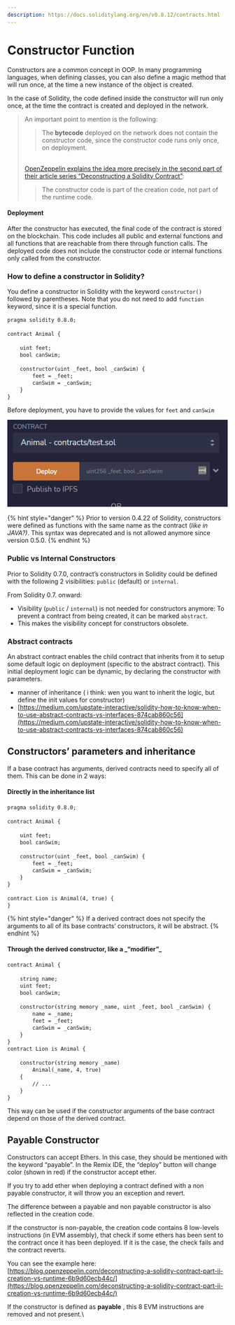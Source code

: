 ```yaml
---
description: https://docs.soliditylang.org/en/v0.8.12/contracts.html
---
```


# Constructor Function

Constructors are a common concept in OOP. In many programming languages, when defining classes, you can also define a magic method that will run once, at the time a new instance of the object is created.

In the case of Solidity, the code defined inside the constructor will run only once, at the time the contract is created and deployed in the network.

> An important point to mention is the following:
>
> > The **bytecode** deployed on the network does not contain the constructor code, since the constructor code runs only once, on deployment.
>
> \
> [OpenZeppelin explains the idea more precisely in the second part of their article series “Deconstructing a Solidity Contract”](https://blog.openzeppelin.com/deconstructing-a-solidity-contract-part-ii-creation-vs-runtime-6b9d60ecb44c/):
>
> > The constructor code is part of the creation code, not part of the runtime code.

#### Deployment

After the constructor has executed, the final code of the contract is stored on the blockchain. This code includes all public and external functions and all functions that are reachable from there through function calls. The deployed code does not include the constructor code or internal functions only called from the constructor.

### How to define a constructor in Solidity?

You define a constructor in Solidity with the keyword `constructor()` followed by parentheses. Note that you do not need to add `function` keyword, since it is a special function.

```solidity
pragma solidity 0.8.0;

contract Animal {
    
    uint feet;
    bool canSwim;
    
    constructor(uint _feet, bool _canSwim) {
        feet = _feet;
        canSwim = _canSwim;
    }
}
```

Before deployment, you have to provide the values for `feet` and `canSwim` &#x20;

![](<../../../.gitbook/assets/image (268).png>)

{% hint style="danger" %}
Prior to version 0.4.22 of Solidity, constructors were defined as functions with the same name as the contract (_like in JAVA?)_. This syntax was deprecated and is not allowed anymore since version 0.5.0.&#x20;
{% endhint %}

### Public vs Internal Constructors&#x20;

Prior to Solidity 0.7.0, contract’s constructors in Solidity could be defined with the following 2 visibilities: `public` (default) or `internal`.

From Solidity 0.7. onward:

* Visibility (`public` / `internal`) is not needed for constructors anymore: To prevent a contract from being created, it can be marked `abstract`.&#x20;
* This makes the visibility concept for constructors obsolete.

### Abstract contracts

An abstract contract enables the child contract that inherits from it to setup some default logic on deployment (specific to the abstract contract). This initial deployment logic can be dynamic, by declaring the constructor with parameters.&#x20;

* manner of inheritance ( i think: wen you want to inherit the logic, but define the init values for constructor)
* [https://medium.com/upstate-interactive/solidity-how-to-know-when-to-use-abstract-contracts-vs-interfaces-874cab860c56](https://medium.com/upstate-interactive/solidity-how-to-know-when-to-use-abstract-contracts-vs-interfaces-874cab860c56)

## Constructors’ parameters and inheritance <a href="#e6b3" id="e6b3"></a>

If a base contract has arguments, derived contracts need to specify all of them. This can be done in 2 ways:

#### **Directly in the inheritance list**

```solidity
pragma solidity 0.8.0;

contract Animal {
    
    uint feet;
    bool canSwim;
    
    constructor(uint _feet, bool _canSwim) {
        feet = _feet;
        canSwim = _canSwim;
    }
}

contract Lion is Animal(4, true) {
}
```

{% hint style="danger" %}
&#x20;If a derived contract does not specify the arguments to all of its base contracts’ constructors, it will be abstract.
{% endhint %}

#### **Through the derived constructor, like a **_**“modifier”**_ <a href="#bee5" id="bee5"></a>

```solidity
contract Animal {
    
    string name;
    uint feet;
    bool canSwim;
    
    constructor(string memory _name, uint _feet, bool _canSwim) {
        name = _name;
        feet = _feet;
        canSwim = _canSwim;
    }
}
contract Lion is Animal {
    
    constructor(string memory _name)
        Animal(_name, 4, true)
    {
        // ...
    }
}
```

This way can be used if the constructor arguments of the base contract depend on those of the derived contract.

## Payable Constructor <a href="#882b" id="882b"></a>

Constructors can accept Ethers. In this case, they should be mentioned with the keyword “payable”. In the Remix IDE, the “deploy” button will change color (shown in red) if the constructor accept ether.

If you try to add ether when deploying a contract defined with a non payable constructor, it will throw you an exception and revert.

The difference between a payable and non payable constructor is also reflected in the creation code.

If the constructor is non-payable, the creation code contains 8 low-levels instructions (in EVM assembly), that check if some ethers has been sent to the contract once it has been deployed. If it is the case, the check fails and the contract reverts.

You can see the example here: [https://blog.openzeppelin.com/deconstructing-a-solidity-contract-part-ii-creation-vs-runtime-6b9d60ecb44c/](https://blog.openzeppelin.com/deconstructing-a-solidity-contract-part-ii-creation-vs-runtime-6b9d60ecb44c/)

If the constructor is defined as **payable** , this 8 EVM instructions are removed and not present.\

